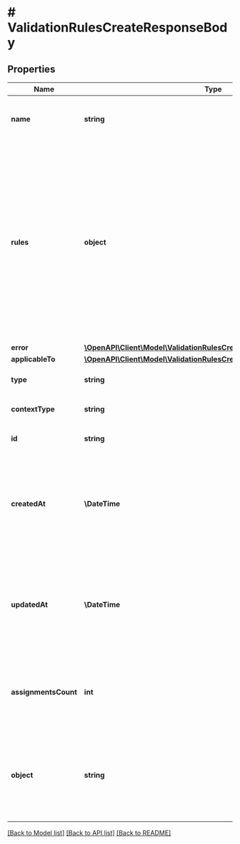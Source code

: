 # # ValidationRulesCreateResponseBody

## Properties

Name | Type | Description | Notes
------------ | ------------- | ------------- | -------------
**name** | **string** | Custom, unique name for set of validation rules. | [optional]
**rules** | **object** | Contains all the rule definitions for the validation rule. It is a set of key value pairs representing the rules and logic between the rules. The keys are numbered consecutively beginning from &#x60;1&#x60;. The values are objects containing the rule conditions. | [optional]
**error** | [**\OpenAPI\Client\Model\ValidationRulesCreateResponseBodyError**](ValidationRulesCreateResponseBodyError.md) |  | [optional]
**applicableTo** | [**\OpenAPI\Client\Model\ValidationRulesCreateResponseBodyApplicableTo**](ValidationRulesCreateResponseBodyApplicableTo.md) |  | [optional]
**type** | **string** | Type of validation rule. | [optional] [default to 'expression']
**contextType** | **string** | Validation rule context type.    | **Context Type** | **Definition** | |:---|:---| | earning_rule.order.paid |  | | earning_rule.custom_event |  | | earning_rule.customer.segment.entered |  | | campaign.discount_coupons |  | | campaign.discount_coupons.discount.apply_to_order |  | | campaign.discount_coupons.discount.apply_to_items |  | | campaign.discount_coupons.discount.apply_to_items_proportionally |  | | campaign.discount_coupons.discount.apply_to_items_proportionally_by_quantity |  | | campaign.discount_coupons.discount.fixed.apply_to_items |  | | campaign.gift_vouchers |  | | campaign.gift_vouchers.gift.apply_to_order |  | | campaign.gift_vouchers.gift.apply_to_items |  | | campaign.referral_program |  | | campaign.referral_program.discount.apply_to_order |  | | campaign.referral_program.discount.apply_to_items |  | | campaign.referral_program.discount.apply_to_items_proportionally |  | | campaign.referral_program.discount.apply_to_items_proportionally_by_quantity |  | | campaign.referral_program.discount.fixed.apply_to_items |  | | campaign.promotion |  | | campaign.promotion.discount.apply_to_order |  | | campaign.promotion.discount.apply_to_items |  | | campaign.promotion.discount.apply_to_items_proportionally |  | | campaign.promotion.discount.apply_to_items_proportionally_by_quantity |  | | campaign.promotion.discount.fixed.apply_to_items |  | | campaign.loyalty_program |  | | campaign.lucky_draw |  | | voucher.discount_voucher |  | | voucher.discount_voucher.discount.apply_to_order |  | | voucher.discount_voucher.discount.apply_to_items |  | | voucher.discount_voucher.discount.apply_to_items_proportionally |  | | voucher.discount_voucher.discount.apply_to_items_proportionally_by_quantity |  | | voucher.discount_voucher.discount.fixed.apply_to_items |  | | voucher.gift_voucher |  | | voucher.gift_voucher.gift.apply_to_order |  | | voucher.gift_voucher.gift.apply_to_items |  | | voucher.loyalty_card |  | | voucher.lucky_draw_code |  | | distribution.custom_event |  | | reward_assignment.pay_with_points |  | | global |  | | [optional] [default to 'global']
**id** | **string** | Unique validation rule ID. | [optional]
**createdAt** | **\DateTime** | Timestamp representing the date and time when the validation rule was created. The value is shown in the ISO 8601 format. | [optional]
**updatedAt** | **\DateTime** | Timestamp representing the date and time when the validation rule was updated. The value is shown in the ISO 8601 format. | [optional]
**assignmentsCount** | **int** | The number of instances the validation rule has been assigned to different types of redeemables. | [optional]
**object** | **string** | The type of the object represented by JSON. This object stores information about the validation rule. | [optional] [default to 'validation_rules']

[[Back to Model list]](../../README.md#models) [[Back to API list]](../../README.md#endpoints) [[Back to README]](../../README.md)
